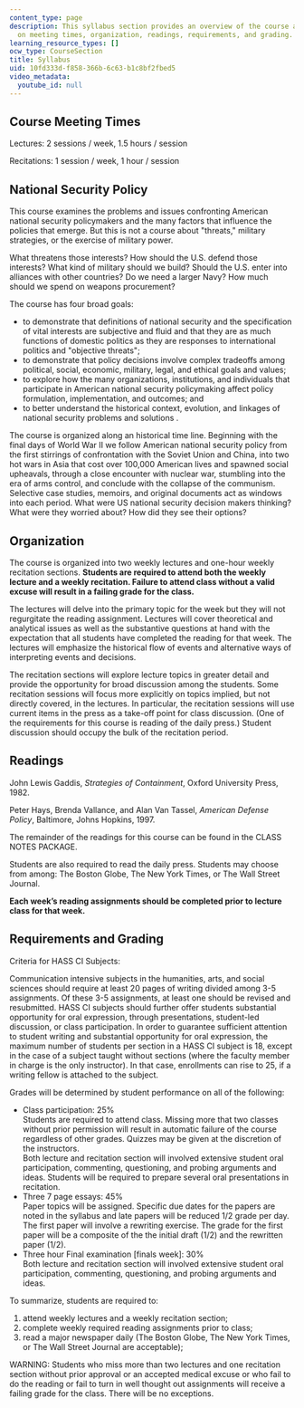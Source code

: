 ```yaml
---
content_type: page
description: This syllabus section provides an overview of the course and information
  on meeting times, organization, readings, requirements, and grading.
learning_resource_types: []
ocw_type: CourseSection
title: Syllabus
uid: 10fd333d-f858-366b-6c63-b1c8bf2fbed5
video_metadata:
  youtube_id: null
---
```


Course Meeting Times
--------------------

Lectures: 2 sessions / week, 1.5 hours / session

Recitations: 1 session / week, 1 hour / session

National Security Policy
------------------------

This course examines the problems and issues confronting American national security policymakers and the many factors that influence the policies that emerge. But this is not a course about "threats," military strategies, or the exercise of military power.

What threatens those interests? How should the U.S. defend those interests? What kind of military should we build? Should the U.S. enter into alliances with other countries? Do we need a larger Navy? How much should we spend on weapons procurement?

The course has four broad goals:

*   to demonstrate that definitions of national security and the specification of vital interests are subjective and fluid and that they are as much functions of domestic politics as they are responses to international politics and "objective threats";
*   to demonstrate that policy decisions involve complex tradeoffs among political, social, economic, military, legal, and ethical goals and values;
*   to explore how the many organizations, institutions, and individuals that participate in American national security policymaking affect policy formulation, implementation, and outcomes; and
*   to better understand the historical context, evolution, and linkages of national security problems and solutions .

The course is organized along an historical time line. Beginning with the final days of World War II we follow American national security policy from the first stirrings of confrontation with the Soviet Union and China, into two hot wars in Asia that cost over 100,000 American lives and spawned social upheavals, through a close encounter with nuclear war, stumbling into the era of arms control, and conclude with the collapse of the communism. Selective case studies, memoirs, and original documents act as windows into each period. What were US national security decision makers thinking? What were they worried about? How did they see their options?

Organization
------------

The course is organized into two weekly lectures and one-hour weekly recitation sections. **Students are required to attend both the weekly lecture and a weekly recitation. Failure to attend class without a valid excuse will result in a failing grade for the class.**

The lectures will delve into the primary topic for the week but they will not regurgitate the reading assignment. Lectures will cover theoretical and analytical issues as well as the substantive questions at hand with the expectation that all students have completed the reading for that week. The lectures will emphasize the historical flow of events and alternative ways of interpreting events and decisions.

The recitation sections will explore lecture topics in greater detail and provide the opportunity for broad discussion among the students. Some recitation sessions will focus more explicitly on topics implied, but not directly covered, in the lectures. In particular, the recitation sessions will use current items in the press as a take-off point for class discussion. (One of the requirements for this course is reading of the daily press.) Student discussion should occupy the bulk of the recitation period.

Readings
--------

John Lewis Gaddis, _Strategies of Containment_, Oxford University Press, 1982.

Peter Hays, Brenda Vallance, and Alan Van Tassel, _American Defense Policy_, Baltimore, Johns Hopkins, 1997.

The remainder of the readings for this course can be found in the CLASS NOTES PACKAGE.  
  
Students are also required to read the daily press. Students may choose from among: The Boston Globe, The New York Times, or The Wall Street Journal.  
  
**Each week’s reading assignments should be completed prior to lecture class for that week.**

Requirements and Grading
------------------------

Criteria for HASS CI Subjects:

Communication intensive subjects in the humanities, arts, and social sciences should require at least 20 pages of writing divided among 3-5 assignments. Of these 3-5 assignments, at least one should be revised and resubmitted. HASS CI subjects should further offer students substantial opportunity for oral expression, through presentations, student-led discussion, or class participation. In order to guarantee sufficient attention to student writing and substantial opportunity for oral expression, the maximum number of students per section in a HASS CI subject is 18, except in the case of a subject taught without sections (where the faculty member in charge is the only instructor). In that case, enrollments can rise to 25, if a writing fellow is attached to the subject.

Grades will be determined by student performance on all of the following:

*   Class participation: 25%  
    Students are required to attend class. Missing more that two classes without prior permission will result in automatic failure of the course regardless of other grades. Quizzes may be given at the discretion of the instructors.  
    Both lecture and recitation section will involved extensive student oral participation, commenting, questioning, and probing arguments and ideas. Students will be required to prepare several oral presentations in recitation.
*   Three 7 page essays: 45%  
    Paper topics will be assigned. Specific due dates for the papers are noted in the syllabus and late papers will be reduced 1/2 grade per day.  
    The first paper will involve a rewriting exercise. The grade for the first paper will be a composite of the the initial draft (1/2) and the rewritten paper (1/2).
*   Three hour Final examination \[finals week\]: 30%  
    Both lecture and recitation section will involved extensive student oral participation, commenting, questioning, and probing arguments and ideas.

To summarize, students are required to:

1.  attend weekly lectures and a weekly recitation section;
2.  complete weekly required reading assignments prior to class;
3.  read a major newspaper daily (The Boston Globe, The New York Times, or The Wall Street Journal are acceptable);

WARNING: Students who miss more than two lectures and one recitation section without prior approval or an accepted medical excuse or who fail to do the reading or fail to turn in well thought out assignments will receive a failing grade for the class. There will be no exceptions.